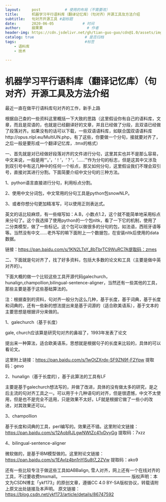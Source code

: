 ```yaml
---
layout:     post           # 使用的布局（不需要改）
title:      机器学习平行语料库（翻译记忆库）（句对齐）开源工具及方法介绍
subtitle:   句对齐开源工具 #副标题
date:       2020-06-05             # 时间
author:     甜果果                    # 作者
header-img: https://cdn.jsdelivr.net/gh/tian-guo-guo/cdn@1.0/assets/img/home-bg.jpg    #背景图片
catalog: true                       # 是否归档
tags:                               #标签
    - 语料库
    - 技术

---
```


# 机器学习平行语料库（翻译记忆库）（句对齐）开源工具及方法介绍

最近一直在做平行语料库句对齐的工作，新手上路

根据自己查的一些资料这里概括一下大致的思路（这里假设你有自己的语料库，文章，而且是双语的，也就是已经翻译好的文章，并且已经做了分段，且双语已经做了段落对齐。如果没有的话可以下载，一些双语语料库，如联合国双语语料库http://opus.nlpl.eu/MultiUN.php，有了这些，你要做一个分句，接就要对齐了，之后一般是要形成一个翻译记忆库，.tmx的格式）

一、首先就是对已经做好段落对齐的文件进行分句，这里其实也并不是那么容易，中文来说，一般是用“‘。’，‘！’，‘？’，‘……’”作为分句的标志，但是这其中又涉及到双引号中有这几种中的任何一个标点，那又如何分句，这里假设我们不理会双引号，直接对其进行分割。下面简要介绍中文分句的三种方法。

1、python语言直接进行分句，利用标点分割。

2、使用中文分词包，中文常用的分句工具是python包snowNLP。

3、或者你想分句更加精准写，可以使用正则表达式。

英文的话比较麻烦，有一些缩写如：A.B，小数点1.2，这个就不能简单地采用标点来分句了。这个我选择了使用python的一个包nltk，看了一下它的机制，使用了二分类模型，做了一些标记。这个包可以做很多的分句的包，如法语，西班牙语等等。当然没有中文……老外写的嘛下面附上一个数据包，在安装nltk后使用的data数据。

链接：https://pan.baidu.com/s/1KN2LTsY_8bTbrTC9WuRC7A提取码：zmes

二、下面就是句对齐了，找了好多资料，包括大多数的论文和工具（主要是做中英对齐的）。

下面大概的做一个比较这些工具开源代码galechurch，hunalign,champollion,bilingual-sentence-aligner，当然还有一些其他的工具，那些主要是基于这些基础算法的。

注：根据查到的资料，句对齐一般分为这么几种，基于长度，基于词典，基于长度和词典的，还有一些新的想法提出来是基于词源的（适合欧美语系），基于文本的主要思想是根据评分来做的。

1、galechurch（基于长度）

gale, church应该算是研究句对齐的鼻祖了，1993年发表了论文

提出来一种算法，适合欧美语系，思想就是根据句子的长度来比较的，具体的可以看论文。

这里附上链接：https://pan.baidu.com/s/1wOtZXrdx-SF9ZN9f-F2Ypw 提取码：gevo

2、hunalign（基于长度的），基于此算法的工具有LF

主要是基于galechurch想法写的，并做了改进，具体的没有做太多的研究，是之后主流的句对齐工具之一。可以用于十几种语句的对齐，但是很遗憾，中文不太使用，但是也不是完全不适用，只是效果不太好。LF就是根据它做了一些小的改进，对其效果还可以。

3、champollion

基于长度和词典的工具，perl编写的。效果还不错。这里附论文链接：https://pan.baidu.com/s/12AobRJLgwNWtZc41vDvyGg
提取码：7xzz

4、bilingual-sentence-aligner

微软做的，是基于IBM模型做的。这里附论文链接：https://pan.baidu.com/s/1EAvIz4bn1nYlSu8t7_2ZVw
提取码：ako9

还有一些比较专注于做这些工具如ABBalign, 雪人对齐，网上还有一个在线对齐的工具，不过要收费tmxmall。
————————————————
版权声明：本文为CSDN博主「ykf173」的原创文章，遵循CC 4.0 BY-SA版权协议，转载请附上原文出处链接及本声明。
原文链接：https://blog.csdn.net/ykf173/article/details/86747592
